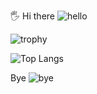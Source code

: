 🖐 Hi there ![hello](https://camo.githubusercontent.com/4080d349f13efe927596fc36abbb36b13218bf88/68747470733a2f2f63646e2e646973636f72646170702e636f6d2f656d6f6a69732f3430303234383130333331333231313339322e676966)


![trophy](https://github-profile-trophy.vercel.app/?username=NekoTheDev&margin-w=15)

![Top Langs](https://github-readme-stats.vercel.app/api/top-langs/?username=NekoTheDev&theme=dark&layout=compact)

Bye
![bye](https://github.githubassets.com/images/mona-whisper.gif)
